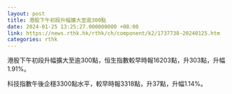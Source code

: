 ```yaml
---
layout: post
title: 港股下午初段升幅擴大至逾300點
date: 2024-01-25 13:25:27.000000000 +08:00
link: https://news.rthk.hk/rthk/ch/component/k2/1737738-20240125.htm
categories: rthk
---
```


港股下午初段升幅擴大至逾300點，恒生指數較早時報16203點，升303點，升幅1.91%。

科技指數午後企穩3300點水平，較早時報3318點，升37點，升幅1.14%。
